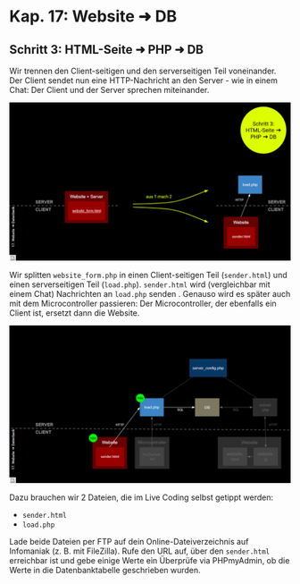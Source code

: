 # Kap. 17: Website ➜ DB
## Schritt 3: HTML-Seite ➜ PHP ➜ DB

Wir trennen den Client-seitigen und den serverseitigen Teil voneinander. Der Client sendet nun eine HTTP-Nachricht an den Server - wie in einem Chat:
Der Client und der Server sprechen miteinander.

![2_to_1](2_to_1.png)

Wir splitten `website_form.php` in einen Client-seitigen Teil (`sender.html`) und einen serverseitigen Teil (`load.php`). 
`sender.html` wird (vergleichbar mit einem Chat) Nachrichten an `load.php` senden . Genauso wird es später auch mit dem Microcontroller passieren: Der Microcontroller, der ebenfalls ein Client ist, ersetzt dann die Website.

![File_relations](File_relations.png)

Dazu brauchen wir 2 Dateien, die im Live Coding selbst getippt werden:

* `sender.html`
* `load.php` 

Lade beide Dateien per FTP auf dein Online-Dateiverzeichnis auf Infomaniak (z. B. mit FileZilla).
Rufe den URL auf, über den `sender.html` erreichbar ist und gebe einige Werte ein 
Überprüfe via PHPmyAdmin, ob die Werte in die Datenbanktabelle geschrieben wurden.




